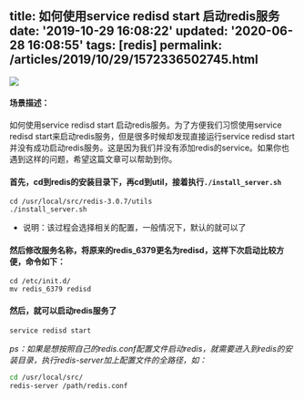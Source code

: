 title: 如何使用service redisd start 启动redis服务
date: '2019-10-29 16:08:22'
updated: '2020-06-28 16:08:55'
tags: [redis]
permalink: /articles/2019/10/29/1572336502745.html
---
![](https://img.hacpai.com/bing/20200109.jpg?imageView2/1/w/960/h/540/interlace/1/q/100) 

#### 场景描述： 
如何使用service redisd start 启动redis服务。为了方便我们习惯使用service redisd start来启动redis服务，但是很多时候却发现直接运行service redisd start 并没有成功启动redis服务。这是因为我们并没有添加redis的service。如果你也遇到这样的问题，希望这篇文章可以帮助到你。


#### 首先，cd到redis的安装目录下，再cd到util，接着执行`./install_server.sh`

```
cd /usr/local/src/redis-3.0.7/utils
./install_server.sh
```

- 说明：该过程会选择相关的配置，一般情况下，默认的就可以了

#### 然后修改服务名称，将原来的redis_6379更名为redisd，这样下次启动比较方便，命令如下：

``````````````````````````````````````
cd /etc/init.d/ 
mv redis_6379 redisd
``````````````````````````````````````

#### 然后，就可以启动redis服务了

`````````````````````
service redisd start
`````````````````````

*ps：如果是想按照自己的redis.conf配置文件启动redis，就需要进入到redis的安装目录，执行redis-server加上配置文件的全路径，如：*

```sh
cd /usr/local/src/
redis-server /path/redis.conf
```
